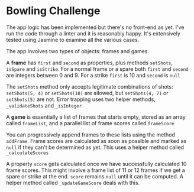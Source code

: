 
Bowling Challenge
=================

The app logic has been implemented but there's no front-end as yet. I've run the code through a linter and it is reasonably happy. It's extensively tested using Jasmine to examine all the various cases.

The app involves two types of objects: frames and games.

A **frame** has `first` and `second` as properties, plus methods `setShots`,
`isSpare` and `isStrike`. For a normal frame or a spare both `first` and
`second` are integers between 0 and 9. For a strike `first` is 10 and `second`
is `null`

The `setShots` method only accepts legitimate combinations of shots:
`setShots(5, 4)` or `setShots(10)` are allowed, but `setShots(4, 7)` or
`setShots(5)` are not. Error trapping uses two helper methods, `_validateShots` and `_isInteger`

A **game** is essentially a list of frames that starts empty, stored as an array
called `frameList`, and a parallel list of frame scores called `frameScore`

You can progressively append frames to these lists using the method
`addFrame`. Frame scores are calculated as soon as possible and marked as
`null` if they can't be determined as yet. This uses a helper method called `_calculateScores`

A property `score` gets calculated once we have successfully calculated
10 frame scores. This might involve a frame list of 11 or 12 frames if we get a
spare or strike at the end. `score` remains `null` until it can be computed. A helper method called `_updateGameScore` deals with this.

